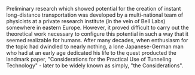 Preliminary research which showed potential for the creation of instant long-distance transportation was developed by a multi-national team of physicists at a private research institute (in the vein of Bell Labs) somewhere in eastern Europe. However, it proved difficult to carry out the theoretical work necessary to configure this potential in such a way that it seemed realizable for humans. After many decades, when enthusiasm for the topic had dwindled to nearly nothing, a lone Japanese-German man who had at an early age dedicated his life to the quest producted the landmark paper, "Considerations for the Practical Use of Tunneling Technology" - later to be widely known as simply, "the Considerations".